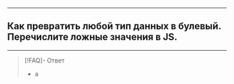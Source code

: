 ----
## Как превратить любой тип данных в булевый. Перечислите ложные значения в JS.
----
> [!FAQ]- Ответ
> - а 